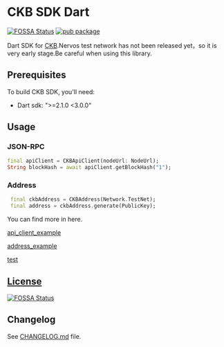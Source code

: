 # CKB SDK Dart

[![FOSSA Status](https://app.fossa.io/api/projects/git%2Bgithub.com%2FCKBalance%2Fckb-sdk-dart.svg?type=shield)](https://app.fossa.io/projects/git%2Bgithub.com%2FCKBalance%2Fckb-sdk-dart?ref=badge_shield)
[![pub package](https://img.shields.io/pub/v/ckb_sdk.svg)](https://pub.dartlang.org/packages/ckb_sdk)

Dart SDK for [CKB](https://github.com/nervosnetwork/ckb).Nervos test network has not been released yet，so it is very early stage.Be careful when using this library.

## Prerequisites

To build CKB SDK, you'll need:

- Dart sdk: ">=2.1.0 <3.0.0"

## Usage

### JSON-RPC

```dart
final apiClient = CKBApiClient(nodeUrl: NodeUrl);
String blockHash = await apiClient.getBlockHash("1");
```

### Address

```dart
 final ckbAddress = CKBAddress(Network.TestNet);
 final address = ckbAddress.generate(PublicKey);
```

You can find more in here.

[api_client_example](example/api_client_example.dart)

[address_example](example/address_example.dart)

[test](test/)

## [License](LICENSE)

[![FOSSA Status](https://app.fossa.com/api/projects/git%2Bgithub.com%2FBaojunCZ%2Fckb-sdk-dart.svg?type=large)](https://app.fossa.com/projects/git%2Bgithub.com%2FBaojunCZ%2Fckb-sdk-dart?ref=badge_large)

## Changelog

See [CHANGELOG.md](CHANGELOG.md) file.

